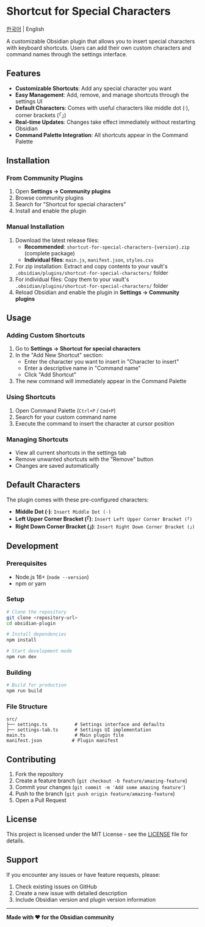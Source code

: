 # Shortcut for Special Characters

[한국어](README.kr.md) | English

A customizable Obsidian plugin that allows you to insert special characters with keyboard shortcuts. Users can add their own custom characters and command names through the settings interface.

## Features

- **Customizable Shortcuts**: Add any special character you want
- **Easy Management**: Add, remove, and manage shortcuts through the settings UI
- **Default Characters**: Comes with useful characters like middle dot (·), corner brackets (｢｣)
- **Real-time Updates**: Changes take effect immediately without restarting Obsidian
- **Command Palette Integration**: All shortcuts appear in the Command Palette

## Installation

### From Community Plugins
1. Open **Settings → Community plugins**
2. Browse community plugins
3. Search for "Shortcut for special characters"
4. Install and enable the plugin

### Manual Installation
1. Download the latest release files:
   - **Recommended**: `shortcut-for-special-characters-{version}.zip` (complete package)
   - **Individual files**: `main.js`, `manifest.json`, `styles.css`
2. For zip installation: Extract and copy contents to your vault's `.obsidian/plugins/shortcut-for-special-characters/` folder
3. For individual files: Copy them to your vault's `.obsidian/plugins/shortcut-for-special-characters/` folder
4. Reload Obsidian and enable the plugin in **Settings → Community plugins**

## Usage

### Adding Custom Shortcuts
1. Go to **Settings → Shortcut for special characters**
2. In the "Add New Shortcut" section:
   - Enter the character you want to insert in "Character to insert"
   - Enter a descriptive name in "Command name"
   - Click "Add Shortcut"
3. The new command will immediately appear in the Command Palette

### Using Shortcuts
1. Open Command Palette (`Ctrl+P` / `Cmd+P`)
2. Search for your custom command name
3. Execute the command to insert the character at cursor position

### Managing Shortcuts
- View all current shortcuts in the settings tab
- Remove unwanted shortcuts with the "Remove" button
- Changes are saved automatically

## Default Characters

The plugin comes with these pre-configured characters:
- **Middle Dot (·)**: `Insert Middle Dot (·)`
- **Left Upper Corner Bracket (｢)**: `Insert Left Upper Corner Bracket (｢)`
- **Right Down Corner Bracket (｣)**: `Insert Right Down Corner Bracket (｣)`

## Development

### Prerequisites
- Node.js 16+ (`node --version`)
- npm or yarn

### Setup
```bash
# Clone the repository
git clone <repository-url>
cd obsidian-plugin

# Install dependencies
npm install

# Start development mode
npm run dev
```

### Building
```bash
# Build for production
npm run build
```

### File Structure
```
src/
├── settings.ts          # Settings interface and defaults
├── settings-tab.ts      # Settings UI implementation
main.ts                  # Main plugin file
manifest.json           # Plugin manifest
```

## Contributing

1. Fork the repository
2. Create a feature branch (`git checkout -b feature/amazing-feature`)
3. Commit your changes (`git commit -m 'Add some amazing feature'`)
4. Push to the branch (`git push origin feature/amazing-feature`)
5. Open a Pull Request

## License

This project is licensed under the MIT License - see the [LICENSE](LICENSE) file for details.

## Support

If you encounter any issues or have feature requests, please:
1. Check existing issues on GitHub
2. Create a new issue with detailed description
3. Include Obsidian version and plugin version information

---

**Made with ❤️ for the Obsidian community**
